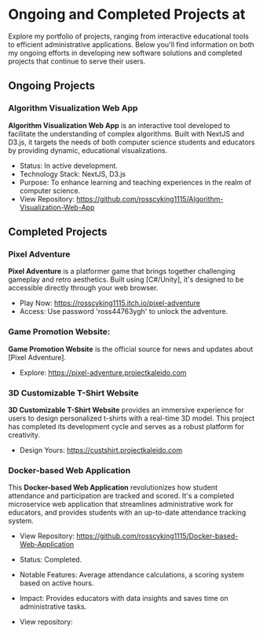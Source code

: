# Ongoing and Completed Projects at
Explore my portfolio of projects, ranging from interactive educational tools to efficient administrative applications. Below you'll find information on both my ongoing efforts in developing new software solutions and completed projects that continue to serve their users.

## Ongoing Projects

### Algorithm Visualization Web App
**Algorithm Visualization Web App** is an interactive tool developed to facilitate the understanding of complex algorithms. Built with NextJS and D3.js, it targets the needs of both computer science students and educators by providing dynamic, educational visualizations.

- Status: In active development.
- Technology Stack: NextJS, D3.js
- Purpose: To enhance learning and teaching experiences in the realm of computer science.
- View Repository: https://github.com/rosscyking1115/Algorithm-Visualization-Web-App

## Completed Projects

### Pixel Adventure
**Pixel Adventure** is a platformer game that brings together challenging gameplay and retro aesthetics. Built using [C#/Unity], it's designed to be accessible directly through your web browser.
 - Play Now: https://rosscyking1115.itch.io/pixel-adventure
 - Access: Use password 'ross44763ygh' to unlock the adventure.

### Game Promotion Website:
**Game Promotion Website** is the official source for news and updates about [Pixel Adventure].
 - Explore: https://pixel-adventure.projectkaleido.com

   
### 3D Customizable T-Shirt Website
**3D Customizable T-Shirt Website** provides an immersive experience for users to design personalized t-shirts with a real-time 3D model. This project has completed its development cycle and serves as a robust platform for creativity.
 - Design Yours: https://custshirt.projectkaleido.com

### Docker-based Web Application
This **Docker-based Web Application** revolutionizes how student attendance and participation are tracked and scored. It's a completed microservice web application that streamlines administrative work for educators, and provides students with an up-to-date attendance tracking system.
- View Repository: https://github.com/rosscyking1115/Docker-based-Web-Application

- Status: Completed.
- Notable Features: Average attendance calculations, a scoring system based on active hours.
- Impact: Provides educators with data insights and saves time on administrative tasks.
- View repository:
